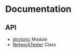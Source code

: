 # Documentation


## API

* [doctortc](docs/doctortc.md) Module
* [NetworkTester](docs/NetworkTester.md) Class
